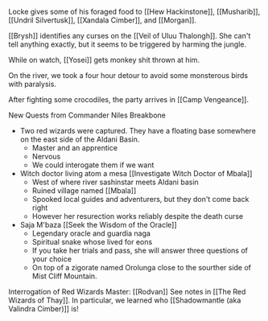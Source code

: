 Locke gives some of his foraged food to [[Hew Hackinstone]], [[Musharib]], [[Undril Silvertusk]], [[Xandala Cimber]], and [[Morgan]].

[[Brysh]] identifies any curses on the [[Veil of Uluu Thalongh]]. She can't tell anything exactly, but it seems to be triggered by harming the jungle.

While on watch, [[Yosei]] gets monkey shit thrown at him.

On the river, we took a four hour detour to avoid some monsterous birds with paralysis.

After fighting some crocodiles, the party arrives in [[Camp Vengeance]].


New Quests from Commander Niles Breakbone
- Two red wizards were captured. They have a floating base somewhere on the east side of the Aldani Basin.
	- Master and an apprentice
	- Nervous
	- We could interogate them if we want
- Witch doctor living atom a mesa [[Investigate Witch Doctor of Mbala]]
	- West of where river sashinstar meets Aldani basin
	- Ruined village named [[Mbala]]
	- Spooked local guides and adventurers, but they don't come back right
	- However her resurection works reliably despite the death curse
- Saja M'baza [[Seek the Wisdom of the Oracle]]
	- Legendary oracle and guardia naga
	- Spiritual snake whose lived for eons
	- If you take her trials and pass, she will answer three questions of your choice
	- On top of a zigorate named Orolunga close to the sourther side of Mist Cliff Mountain.

Interrogation of Red Wizards
Master: [[Rodvan]]
See notes in [[The Red Wizards of Thay]].
In particular, we learned who [[Shadowmantle (aka Valindra Cimber)]] is!